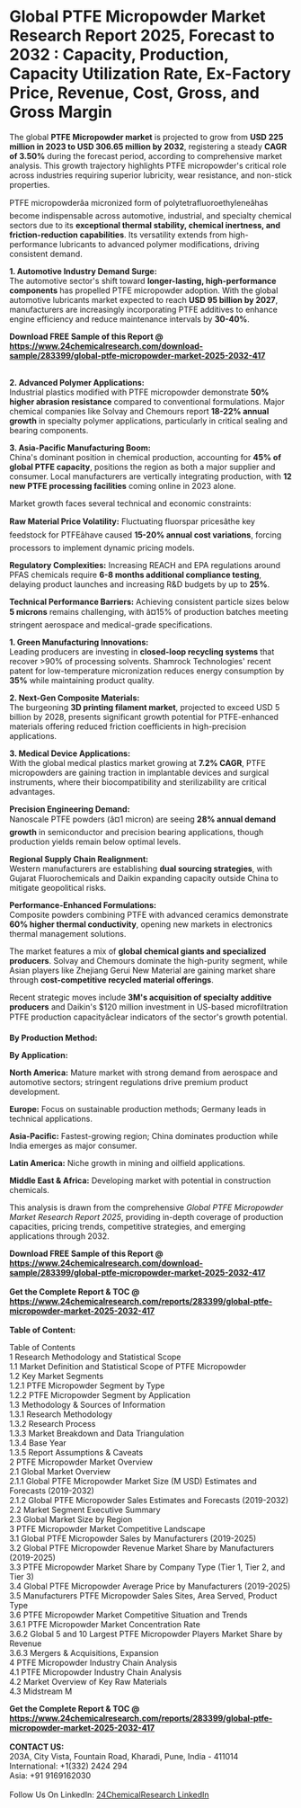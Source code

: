 <h1>Global PTFE Micropowder Market Research Report 2025, Forecast to 2032 : Capacity, Production, Capacity Utilization Rate, Ex-Factory Price, Revenue, Cost, Gross, and Gross Margin</h1><p>The global <strong>PTFE Micropowder market</strong> is projected to grow from <strong>USD 225 million in 2023 to USD 306.65 million by 2032</strong>, registering a steady <strong>CAGR of 3.50%</strong> during the forecast period, according to comprehensive market analysis. This growth trajectory highlights PTFE micropowder's critical role across industries requiring superior lubricity, wear resistance, and non-stick properties.</p><p>PTFE micropowderâa micronized form of polytetrafluoroethyleneâhas become indispensable across automotive, industrial, and specialty chemical sectors due to its <strong>exceptional thermal stability, chemical inertness, and friction-reduction capabilities</strong>. Its versatility extends from high-performance lubricants to advanced polymer modifications, driving consistent demand.</p><p><strong>1. Automotive Industry Demand Surge:</strong><br>
The automotive sector's shift toward <strong>longer-lasting, high-performance components</strong> has propelled PTFE micropowder adoption. With the global automotive lubricants market expected to reach <strong>USD 95 billion by 2027</strong>, manufacturers are increasingly incorporating PTFE additives to enhance engine efficiency and reduce maintenance intervals by <strong>30-40%</strong>.</p><div><b>Download FREE Sample of this Report @ 
            <a href="https://www.24chemicalresearch.com/download-sample/283399/global-ptfe-micropowder-market-2025-2032-417">
            https://www.24chemicalresearch.com/download-sample/283399/global-ptfe-micropowder-market-2025-2032-417</a></b></div><br><p><strong>2. Advanced Polymer Applications:</strong><br>
Industrial plastics modified with PTFE micropowder demonstrate <strong>50% higher abrasion resistance</strong> compared to conventional formulations. Major chemical companies like Solvay and Chemours report <strong>18-22% annual growth</strong> in specialty polymer applications, particularly in critical sealing and bearing components.</p><p><strong>3. Asia-Pacific Manufacturing Boom:</strong><br>
China's dominant position in chemical production, accounting for <strong>45% of global PTFE capacity</strong>, positions the region as both a major supplier and consumer. Local manufacturers are vertically integrating production, with <strong>12 new PTFE processing facilities</strong> coming online in 2023 alone.</p><p>Market growth faces several technical and economic constraints:</p><p><strong>Raw Material Price Volatility:</strong> Fluctuating fluorspar pricesâthe key feedstock for PTFEâhave caused <strong>15-20% annual cost variations</strong>, forcing processors to implement dynamic pricing models.</p><p><strong>Regulatory Complexities:</strong> Increasing REACH and EPA regulations around PFAS chemicals require <strong>6-8 months additional compliance testing</strong>, delaying product launches and increasing R&amp;D budgets by up to <strong>25%</strong>.</p><p><strong>Technical Performance Barriers:</strong> Achieving consistent particle sizes below <strong>5 microns</strong> remains challenging, with â¤15% of production batches meeting stringent aerospace and medical-grade specifications.</p><p><strong>1. Green Manufacturing Innovations:</strong><br>
Leading producers are investing in <strong>closed-loop recycling systems</strong> that recover &gt;90% of processing solvents. Shamrock Technologies' recent patent for low-temperature micronization reduces energy consumption by <strong>35%</strong> while maintaining product quality.</p><p><strong>2. Next-Gen Composite Materials:</strong><br>
The burgeoning <strong>3D printing filament market</strong>, projected to exceed USD 5 billion by 2028, presents significant growth potential for PTFE-enhanced materials offering reduced friction coefficients in high-precision applications.</p><p><strong>3. Medical Device Applications:</strong><br>
With the global medical plastics market growing at <strong>7.2% CAGR</strong>, PTFE micropowders are gaining traction in implantable devices and surgical instruments, where their biocompatibility and sterilizability are critical advantages.</p><p><strong>Precision Engineering Demand:</strong><br>
	Nanoscale PTFE powders (â¤1 micron) are seeing <strong>28% annual demand growth</strong> in semiconductor and precision bearing applications, though production yields remain below optimal levels.</p><p><strong>Regional Supply Chain Realignment:</strong><br>
	Western manufacturers are establishing <strong>dual sourcing strategies</strong>, with Gujarat Fluorochemicals and Daikin expanding capacity outside China to mitigate geopolitical risks.</p><p><strong>Performance-Enhanced Formulations:</strong><br>
	Composite powders combining PTFE with advanced ceramics demonstrate <strong>60% higher thermal conductivity</strong>, opening new markets in electronics thermal management solutions.</p><p>The market features a mix of <strong>global chemical giants and specialized producers</strong>. Solvay and Chemours dominate the high-purity segment, while Asian players like Zhejiang Gerui New Material are gaining market share through <strong>cost-competitive recycled material offerings</strong>.</p><p>Recent strategic moves include <strong>3M's acquisition of specialty additive producers</strong> and Daikin's $120 million investment in US-based microfiltration PTFE production capacityâclear indicators of the sector's growth potential.</p><p><strong>By Production Method:</strong></p><p><strong>By Application:</strong></p><p><strong>North America:</strong> Mature market with strong demand from aerospace and automotive sectors; stringent regulations drive premium product development.</p><p><strong>Europe:</strong> Focus on sustainable production methods; Germany leads in technical applications.</p><p><strong>Asia-Pacific:</strong> Fastest-growing region; China dominates production while India emerges as major consumer.</p><p><strong>Latin America:</strong> Niche growth in mining and oilfield applications.</p><p><strong>Middle East &amp; Africa:</strong> Developing market with potential in construction chemicals.</p><p>This analysis is drawn from the comprehensive <em>Global PTFE Micropowder Market Research Report 2025</em>, providing in-depth coverage of production capacities, pricing trends, competitive strategies, and emerging applications through 2032.</p><div><b>Download FREE Sample of this Report @ 
            <a href="https://www.24chemicalresearch.com/download-sample/283399/global-ptfe-micropowder-market-2025-2032-417">
            https://www.24chemicalresearch.com/download-sample/283399/global-ptfe-micropowder-market-2025-2032-417</a></b></div><br><div><b>Get the Complete Report & TOC @ 
            <a href="https://www.24chemicalresearch.com/reports/283399/global-ptfe-micropowder-market-2025-2032-417">
            https://www.24chemicalresearch.com/reports/283399/global-ptfe-micropowder-market-2025-2032-417</a></b></div><br>
            <b>Table of Content:</b><p>Table of Contents<br />
1 Research Methodology and Statistical Scope<br />
1.1 Market Definition and Statistical Scope of PTFE Micropowder<br />
1.2 Key Market Segments<br />
1.2.1 PTFE Micropowder Segment by Type<br />
1.2.2 PTFE Micropowder Segment by Application<br />
1.3 Methodology & Sources of Information<br />
1.3.1 Research Methodology<br />
1.3.2 Research Process<br />
1.3.3 Market Breakdown and Data Triangulation<br />
1.3.4 Base Year<br />
1.3.5 Report Assumptions & Caveats<br />
2 PTFE Micropowder Market Overview<br />
2.1 Global Market Overview<br />
2.1.1 Global PTFE Micropowder Market Size (M USD) Estimates and Forecasts (2019-2032)<br />
2.1.2 Global PTFE Micropowder Sales Estimates and Forecasts (2019-2032)<br />
2.2 Market Segment Executive Summary<br />
2.3 Global Market Size by Region<br />
3 PTFE Micropowder Market Competitive Landscape<br />
3.1 Global PTFE Micropowder Sales by Manufacturers (2019-2025)<br />
3.2 Global PTFE Micropowder Revenue Market Share by Manufacturers (2019-2025)<br />
3.3 PTFE Micropowder Market Share by Company Type (Tier 1, Tier 2, and Tier 3)<br />
3.4 Global PTFE Micropowder Average Price by Manufacturers (2019-2025)<br />
3.5 Manufacturers PTFE Micropowder Sales Sites, Area Served, Product Type<br />
3.6 PTFE Micropowder Market Competitive Situation and Trends<br />
3.6.1 PTFE Micropowder Market Concentration Rate<br />
3.6.2 Global 5 and 10 Largest PTFE Micropowder Players Market Share by Revenue<br />
3.6.3 Mergers & Acquisitions, Expansion<br />
4 PTFE Micropowder Industry Chain Analysis<br />
4.1 PTFE Micropowder Industry Chain Analysis<br />
4.2 Market Overview of Key Raw Materials<br />
4.3 Midstream M</p><div><b>Get the Complete Report & TOC @ 
            <a href="https://www.24chemicalresearch.com/reports/283399/global-ptfe-micropowder-market-2025-2032-417">
            https://www.24chemicalresearch.com/reports/283399/global-ptfe-micropowder-market-2025-2032-417</a></b></div><br><b>CONTACT US:</b><br>
            203A, City Vista, Fountain Road, Kharadi, Pune, India - 411014<br>
            International: +1(332) 2424 294<br>
            Asia: +91 9169162030 <br><br>
            Follow Us On LinkedIn: <a href="https://www.linkedin.com/company/24chemicalresearch/">24ChemicalResearch LinkedIn</a>